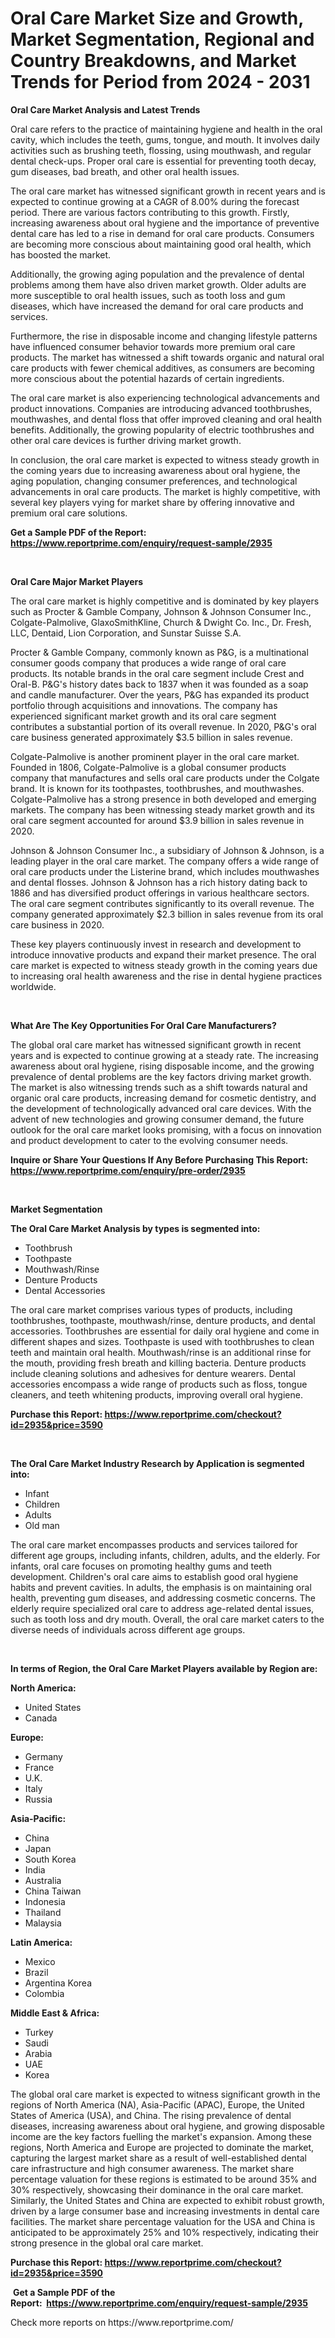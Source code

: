 <p><h1>Oral Care Market Size and Growth, Market Segmentation, Regional and Country Breakdowns, and Market Trends for Period from 2024 -  2031</h1></p><p><strong>Oral Care Market Analysis and Latest Trends</strong></p>
<p><p>Oral care refers to the practice of maintaining hygiene and health in the oral cavity, which includes the teeth, gums, tongue, and mouth. It involves daily activities such as brushing teeth, flossing, using mouthwash, and regular dental check-ups. Proper oral care is essential for preventing tooth decay, gum diseases, bad breath, and other oral health issues.</p><p>The oral care market has witnessed significant growth in recent years and is expected to continue growing at a CAGR of 8.00% during the forecast period. There are various factors contributing to this growth. Firstly, increasing awareness about oral hygiene and the importance of preventive dental care has led to a rise in demand for oral care products. Consumers are becoming more conscious about maintaining good oral health, which has boosted the market.</p><p>Additionally, the growing aging population and the prevalence of dental problems among them have also driven market growth. Older adults are more susceptible to oral health issues, such as tooth loss and gum diseases, which have increased the demand for oral care products and services.</p><p>Furthermore, the rise in disposable income and changing lifestyle patterns have influenced consumer behavior towards more premium oral care products. The market has witnessed a shift towards organic and natural oral care products with fewer chemical additives, as consumers are becoming more conscious about the potential hazards of certain ingredients.</p><p>The oral care market is also experiencing technological advancements and product innovations. Companies are introducing advanced toothbrushes, mouthwashes, and dental floss that offer improved cleaning and oral health benefits. Additionally, the growing popularity of electric toothbrushes and other oral care devices is further driving market growth.</p><p>In conclusion, the oral care market is expected to witness steady growth in the coming years due to increasing awareness about oral hygiene, the aging population, changing consumer preferences, and technological advancements in oral care products. The market is highly competitive, with several key players vying for market share by offering innovative and premium oral care solutions.</p></p>
<p><strong>Get a Sample PDF of the Report:&nbsp; <a href="https://www.reportprime.com/enquiry/request-sample/2935">https://www.reportprime.com/enquiry/request-sample/2935</a></strong></p>
<p>&nbsp;</p>
<p><strong>Oral Care Major Market Players</strong></p>
<p><p>The oral care market is highly competitive and is dominated by key players such as Procter & Gamble Company, Johnson & Johnson Consumer Inc., Colgate-Palmolive, GlaxoSmithKline, Church & Dwight Co. Inc., Dr. Fresh, LLC, Dentaid, Lion Corporation, and Sunstar Suisse S.A.</p><p>Procter & Gamble Company, commonly known as P&G, is a multinational consumer goods company that produces a wide range of oral care products. Its notable brands in the oral care segment include Crest and Oral-B. P&G's history dates back to 1837 when it was founded as a soap and candle manufacturer. Over the years, P&G has expanded its product portfolio through acquisitions and innovations. The company has experienced significant market growth and its oral care segment contributes a substantial portion of its overall revenue. In 2020, P&G's oral care business generated approximately $3.5 billion in sales revenue.</p><p>Colgate-Palmolive is another prominent player in the oral care market. Founded in 1806, Colgate-Palmolive is a global consumer products company that manufactures and sells oral care products under the Colgate brand. It is known for its toothpastes, toothbrushes, and mouthwashes. Colgate-Palmolive has a strong presence in both developed and emerging markets. The company has been witnessing steady market growth and its oral care segment accounted for around $3.9 billion in sales revenue in 2020.</p><p>Johnson & Johnson Consumer Inc., a subsidiary of Johnson & Johnson, is a leading player in the oral care market. The company offers a wide range of oral care products under the Listerine brand, which includes mouthwashes and dental flosses. Johnson & Johnson has a rich history dating back to 1886 and has diversified product offerings in various healthcare sectors. The oral care segment contributes significantly to its overall revenue. The company generated approximately $2.3 billion in sales revenue from its oral care business in 2020.</p><p>These key players continuously invest in research and development to introduce innovative products and expand their market presence. The oral care market is expected to witness steady growth in the coming years due to increasing oral health awareness and the rise in dental hygiene practices worldwide.</p></p>
<p>&nbsp;</p>
<p><strong>What Are The Key Opportunities For Oral Care Manufacturers?</strong></p>
<p><p>The global oral care market has witnessed significant growth in recent years and is expected to continue growing at a steady rate. The increasing awareness about oral hygiene, rising disposable income, and the growing prevalence of dental problems are the key factors driving market growth. The market is also witnessing trends such as a shift towards natural and organic oral care products, increasing demand for cosmetic dentistry, and the development of technologically advanced oral care devices. With the advent of new technologies and growing consumer demand, the future outlook for the oral care market looks promising, with a focus on innovation and product development to cater to the evolving consumer needs.</p></p>
<p><strong>Inquire or Share Your Questions If Any Before Purchasing This Report: <a href="https://www.reportprime.com/enquiry/pre-order/2935">https://www.reportprime.com/enquiry/pre-order/2935</a></strong></p>
<p>&nbsp;</p>
<p><strong>Market Segmentation</strong></p>
<p><strong>The Oral Care Market Analysis by types is segmented into:</strong></p>
<p><ul><li>Toothbrush</li><li>Toothpaste</li><li>Mouthwash/Rinse</li><li>Denture Products</li><li>Dental Accessories</li></ul></p>
<p><p>The oral care market comprises various types of products, including toothbrushes, toothpaste, mouthwash/rinse, denture products, and dental accessories. Toothbrushes are essential for daily oral hygiene and come in different shapes and sizes. Toothpaste is used with toothbrushes to clean teeth and maintain oral health. Mouthwash/rinse is an additional rinse for the mouth, providing fresh breath and killing bacteria. Denture products include cleaning solutions and adhesives for denture wearers. Dental accessories encompass a wide range of products such as floss, tongue cleaners, and teeth whitening products, improving overall oral hygiene.</p></p>
<p><strong>Purchase this Report:&nbsp;<a href="https://www.reportprime.com/checkout?id=2935&price=3590">https://www.reportprime.com/checkout?id=2935&price=3590</a></strong></p>
<p>&nbsp;</p>
<p><strong>The Oral Care Market Industry Research by Application is segmented into:</strong></p>
<p><ul><li>Infant</li><li>Children</li><li>Adults</li><li>Old man</li></ul></p>
<p><p>The oral care market encompasses products and services tailored for different age groups, including infants, children, adults, and the elderly. For infants, oral care focuses on promoting healthy gums and teeth development. Children's oral care aims to establish good oral hygiene habits and prevent cavities. In adults, the emphasis is on maintaining oral health, preventing gum diseases, and addressing cosmetic concerns. The elderly require specialized oral care to address age-related dental issues, such as tooth loss and dry mouth. Overall, the oral care market caters to the diverse needs of individuals across different age groups.</p></p>
<p>&nbsp;</p>
<p><strong>In terms of Region, the Oral Care Market Players available by Region are:</strong></p>
<p>
    <p> <strong> North America: </strong>
        <ul>
            <li>United States</li>
            <li>Canada</li>
        </ul>
        </p> 
    <p> <strong> Europe: </strong>
        <ul>
            <li>Germany</li>
            <li>France</li>
            <li>U.K.</li>
            <li>Italy</li>
            <li>Russia</li>
        </ul>
        </p> 
    <p> <strong> Asia-Pacific: </strong>
        <ul>
            <li>China</li>
            <li>Japan</li>
            <li>South Korea</li>
            <li>India</li>
            <li>Australia</li>
            <li>China Taiwan</li>
            <li>Indonesia</li>
            <li>Thailand</li>
            <li>Malaysia</li>
        </ul>
        </p> 
    <p> <strong> Latin America: </strong>
        <ul>
            <li>Mexico</li>
            <li>Brazil</li>
            <li>Argentina Korea</li>
            <li>Colombia</li>
        </ul>
        </p> 
    <p> <strong> Middle East & Africa: </strong>
        <ul>
            <li>Turkey</li>
            <li>Saudi</li>
            <li>Arabia</li>
            <li>UAE</li>
            <li>Korea</li>
        </ul>
    </p>
    </p>
<p><p>The global oral care market is expected to witness significant growth in the regions of North America (NA), Asia-Pacific (APAC), Europe, the United States of America (USA), and China. The rising prevalence of dental diseases, increasing awareness about oral hygiene, and growing disposable income are the key factors fuelling the market's expansion. Among these regions, North America and Europe are projected to dominate the market, capturing the largest market share as a result of well-established dental care infrastructure and high consumer awareness. The market share percentage valuation for these regions is estimated to be around 35% and 30% respectively, showcasing their dominance in the oral care market. Similarly, the United States and China are expected to exhibit robust growth, driven by a large consumer base and increasing investments in dental care facilities. The market share percentage valuation for the USA and China is anticipated to be approximately 25% and 10% respectively, indicating their strong presence in the global oral care market.</p></p>
<p><strong>Purchase this Report: <a href="https://www.reportprime.com/checkout?id=2935&price=3590">https://www.reportprime.com/checkout?id=2935&price=3590</a></strong></p>
<p>&nbsp;<strong>Get a Sample PDF of the Report:&nbsp;&nbsp;<a href="https://www.reportprime.com/enquiry/request-sample/2935">https://www.reportprime.com/enquiry/request-sample/2935</a></strong></p>
<p><strong></strong></p>
<p>Check more reports on https://www.reportprime.com/</p>